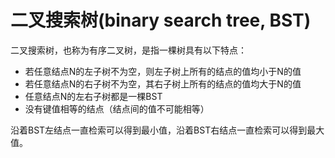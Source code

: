 # 二叉搜索树(binary search tree, BST)
二叉搜索树，也称为有序二叉树，是指一棵树具有以下特点：
* 若任意结点N的左子树不为空，则左子树上所有的结点的值均小于N的值
* 若任意结点N的右子树不为空，其右子树上所有的结点的值均大于N的值
* 任意结点N的左右子树都是一棵BST
* 没有键值相等的结点（结点间的值不可能相等）

沿着BST左结点一直检索可以得到最小值，沿着BST右结点一直检索可以得到最大值。
